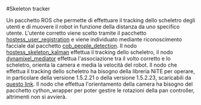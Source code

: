 #Skeleton tracker

Un pacchetto ROS che permette di effettuare il tracking dello scheletro degli utenti e di muovere il robot in funzione della distanza da uno specifico utente. L'utente corretto viene scelto tramite il pacchetto [hostess_user_registration](../hostess_user_registration) e viene individuato mediante riconoscimento facciale dal pacchetto [cob_people_detection](../cob_people_detection). Il nodo [hostess_skeleton_kalman](src/hostess_skeleton_kalman.cpp) effettua il tracking dello scheletro, il nodo [dynamixel_mediator](src/dynamyxel_mediator.cpp) effettua l'associazione tra il volto corretto e lo scheletro, orienta la camera e media la velocità del robot.
Il nodo che effettua il tracking dello scheletro ha bisogno della libreria NiTE per operare, in particolare della versione 1.5.2.21 o della versione 1.5.2.23, scaricabili da [questo link](http://www.openni.ru/openni-sdk/openni-sdk-history-2/).
Il nodo che effettua l'orientamento della camera ha bisogno del pacchetto cython_wrapper per poter gestire le rotazioni della pan controller, altrimenti non si avvierà.

